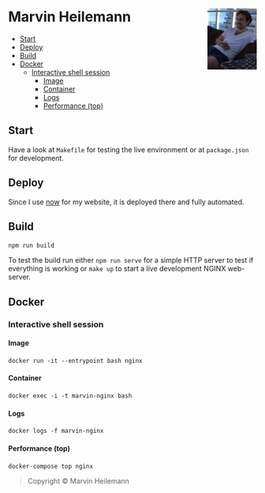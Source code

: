 <h1 align="left">
  <img align="right" src="./static/me.gif" width="100">
  <b>Marvin Heilemann</b>
</h1>

- [Start](#start)
- [Deploy](#deploy)
- [Build](#build)
- [Docker](#docker)
  - [Interactive shell session](#interactive-shell-session)
    - [Image](#image)
    - [Container](#container)
    - [Logs](#logs)
    - [Performance (top)](#performance-top)

## Start

Have a look at `Makefile` for testing the live environment or at `package.json`
for development.

## Deploy

Since I use [now](https://zeit.co/muuvmuuv/portfolio) for my website, it is
deployed there and fully automated.

## Build

```shell
npm run build
```

To test the build run either `npm run serve` for a simple HTTP server to test if
everything is working or `make up` to start a live development NGINX web-server.

## Docker

### Interactive shell session

#### Image

```shell
docker run -it --entrypoint bash nginx
```

#### Container

```shell
docker exec -i -t marvin-nginx bash
```

#### Logs

```shell
docker logs -f marvin-nginx
```

#### Performance (top)

```shell
docker-compose top nginx
```

> Copyright © Marvin Heilemann
